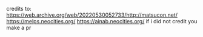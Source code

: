credits to: https://web.archive.org/web/20220530052733/http://matsucon.net/ https://melps.neocities.org/ https://ainab.neocities.org/
if i did not credit you make a pr 
